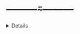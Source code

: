 # ―――⍨―――
<details><summary>Details</summary>

<p>

#### Default things i use!

```ruby
   OS: Windows 11
   Coder: VS code
   Audio player: Spotify
   Browser: Mozilla Dev Edition
```

</p>

</details>

